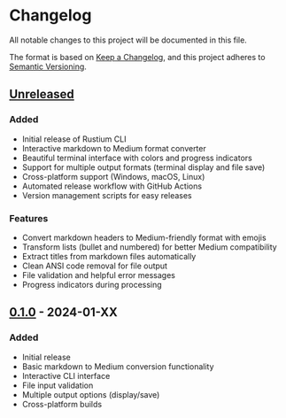 # Changelog

All notable changes to this project will be documented in this file.

The format is based on [Keep a Changelog](https://keepachangelog.com/en/1.0.0/),
and this project adheres to [Semantic Versioning](https://semver.org/spec/v2.0.0.html).

## [Unreleased]

### Added

- Initial release of Rustium CLI
- Interactive markdown to Medium format converter
- Beautiful terminal interface with colors and progress indicators
- Support for multiple output formats (terminal display and file save)
- Cross-platform support (Windows, macOS, Linux)
- Automated release workflow with GitHub Actions
- Version management scripts for easy releases

### Features

- Convert markdown headers to Medium-friendly format with emojis
- Transform lists (bullet and numbered) for better Medium compatibility
- Extract titles from markdown files automatically
- Clean ANSI code removal for file output
- File validation and helpful error messages
- Progress indicators during processing

## [0.1.0] - 2024-01-XX

### Added

- Initial release
- Basic markdown to Medium conversion functionality
- Interactive CLI interface
- File input validation
- Multiple output options (display/save)
- Cross-platform builds

[Unreleased]: https://github.com/yourusername/rustium_cli/compare/v0.1.0...HEAD
[0.1.0]: https://github.com/yourusername/rustium_cli/releases/tag/v0.1.0
